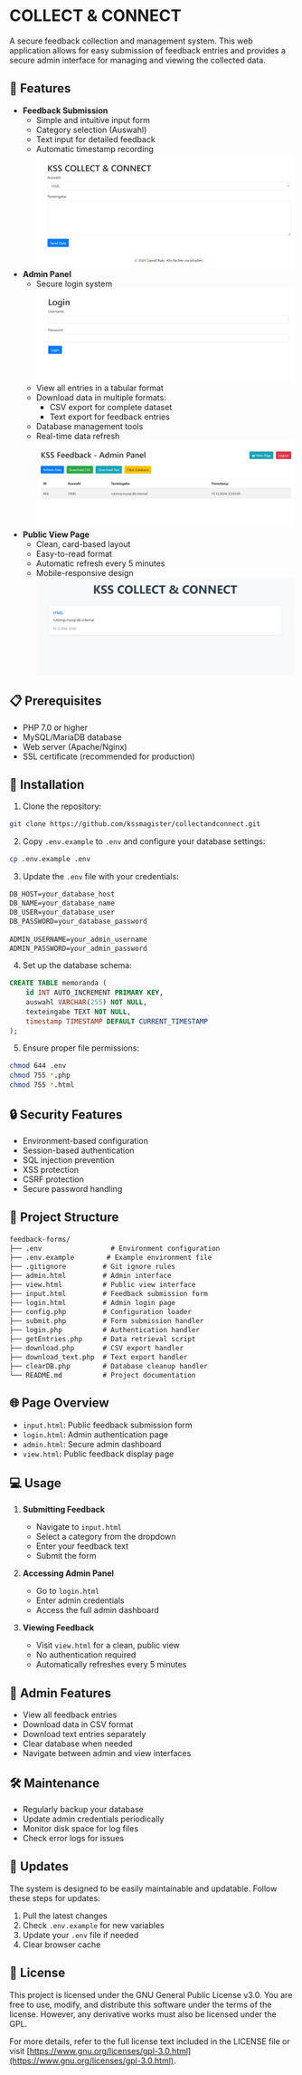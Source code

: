 # COLLECT & CONNECT

A secure feedback collection and management system. This web application allows for easy submission of feedback entries and provides a secure admin interface for managing and viewing the collected data.

## 🚀 Features

- **Feedback Submission**
  - Simple and intuitive input form
  - Category selection (Auswahl)
  - Text input for detailed feedback
  - Automatic timestamp recording
![input](https://raw.githubusercontent.com/kssmagister/collectandconnect/main/img/input.png)
- **Admin Panel**
  - Secure login system
![input](https://raw.githubusercontent.com/kssmagister/collectandconnect/main/img/login.png)
  - View all entries in a tabular format
  - Download data in multiple formats:
    - CSV export for complete dataset
    - Text export for feedback entries
  - Database management tools
  - Real-time data refresh
![input](https://raw.githubusercontent.com/kssmagister/collectandconnect/main/img/admin.png)
- **Public View Page**
  - Clean, card-based layout
  - Easy-to-read format
  - Automatic refresh every 5 minutes
  - Mobile-responsive design
![input](https://raw.githubusercontent.com/kssmagister/collectandconnect/main/img/view.png)
## 📋 Prerequisites

- PHP 7.0 or higher
- MySQL/MariaDB database
- Web server (Apache/Nginx)
- SSL certificate (recommended for production)

## 🔧 Installation

1. Clone the repository:
```bash
git clone https://github.com/kssmagister/collectandconnect.git
```

2. Copy `.env.example` to `.env` and configure your database settings:
```bash
cp .env.example .env
```

3. Update the `.env` file with your credentials:
```env
DB_HOST=your_database_host
DB_NAME=your_database_name
DB_USER=your_database_user
DB_PASSWORD=your_database_password

ADMIN_USERNAME=your_admin_username
ADMIN_PASSWORD=your_admin_password
```

4. Set up the database schema:
```sql
CREATE TABLE memoranda (
    id INT AUTO_INCREMENT PRIMARY KEY,
    auswahl VARCHAR(255) NOT NULL,
    texteingabe TEXT NOT NULL,
    timestamp TIMESTAMP DEFAULT CURRENT_TIMESTAMP
);
```

5. Ensure proper file permissions:
```bash
chmod 644 .env
chmod 755 *.php
chmod 755 *.html
```

## 🔒 Security Features

- Environment-based configuration
- Session-based authentication
- SQL injection prevention
- XSS protection
- CSRF protection
- Secure password handling

## 📁 Project Structure

```
feedback-forms/
├── .env                 # Environment configuration
├── .env.example        # Example environment file
├── .gitignore         # Git ignore rules
├── admin.html         # Admin interface
├── view.html          # Public view interface
├── input.html         # Feedback submission form
├── login.html         # Admin login page
├── config.php         # Configuration loader
├── submit.php         # Form submission handler
├── login.php          # Authentication handler
├── getEntries.php     # Data retrieval script
├── download.php       # CSV export handler
├── download_text.php  # Text export handler
├── clearDB.php        # Database cleanup handler
└── README.md          # Project documentation
```

## 🌐 Page Overview

- `input.html`: Public feedback submission form
- `login.html`: Admin authentication page
- `admin.html`: Secure admin dashboard
- `view.html`: Public feedback display page

## 💻 Usage

1. **Submitting Feedback**
   - Navigate to `input.html`
   - Select a category from the dropdown
   - Enter your feedback text
   - Submit the form

2. **Accessing Admin Panel**
   - Go to `login.html`
   - Enter admin credentials
   - Access the full admin dashboard

3. **Viewing Feedback**
   - Visit `view.html` for a clean, public view
   - No authentication required
   - Automatically refreshes every 5 minutes

## 🔐 Admin Features

- View all feedback entries
- Download data in CSV format
- Download text entries separately
- Clear database when needed
- Navigate between admin and view interfaces

## 🛠️ Maintenance

- Regularly backup your database
- Update admin credentials periodically
- Monitor disk space for log files
- Check error logs for issues

## 🔄 Updates

The system is designed to be easily maintainable and updatable. Follow these steps for updates:

1. Pull the latest changes
2. Check `.env.example` for new variables
3. Update your `.env` file if needed
4. Clear browser cache

## 📝 License

This project is licensed under the GNU General Public License v3.0. You are free to use, modify, and distribute this software under the terms of the license. However, any derivative works must also be licensed under the GPL.

For more details, refer to the full license text included in the LICENSE file or visit [https://www.gnu.org/licenses/gpl-3.0.html](https://www.gnu.org/licenses/gpl-3.0.html).
